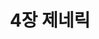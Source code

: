 ---
title: 4장 제네릭
# summary: Chapter 4：Generics
summary: 제네릭(generic)은 자바 5부터 사용할 수 있다. 제네릭을 지원하기 전에는 컬렉션에서 객체를 꺼낼 때마다 형변환을 해야 했다. 그래서 누군가 실수로 엉뚱한 타입의 객체를 넣어두면 런타임에 형변환 오류가 나곤 했다. 반면, 제네릭을 사용하면 컬렉션이 담을 수 있는 타입을 컴파일러에 알려주게 된다. 그래서 컴파일러는 알아서 형변환 코드를 추가할 수 있게 되고, 엉뚱한 타입의 객체를 넣으려는 시도를 컴파일 과정에서 차단하여 더 안전하고 명확한 프로그램을 만들어준다. 꼭 컬렉션이 아니더라도 이러한 이점을 누릴 수 있으나, 코드가 복잡해진다는 단점이 따라온다. 이번 장에서는 제네릭의 이점을 최대로 살리고 단점을 최소화하는 방법을 이야기한다.
description: 제네릭(generic)은 자바 5부터 사용할 수 있다. 제네릭을 지원하기 전에는 컬렉션에서 객체를 꺼낼 때마다 형변환을 해야 했다. 그래서 누군가 실수로 엉뚱한 타입의 객체를 넣어두면 런타임에 형변환 오류가 나곤 했다. 반면, 제네릭을 사용하면 컬렉션이 담을 수 있는 타입을 컴파일러에 알려주게 된다. 그래서 컴파일러는 알아서 형변환 코드를 추가할 수 있게 되고, 엉뚱한 타입의 객체를 넣으려는 시도를 컴파일 과정에서 차단하여 더 안전하고 명확한 프로그램을 만들어준다. 꼭 컬렉션이 아니더라도 이러한 이점을 누릴 수 있으나, 코드가 복잡해진다는 단점이 따라온다. 이번 장에서는 제네릭의 이점을 최대로 살리고 단점을 최소화하는 방법을 이야기한다.
---